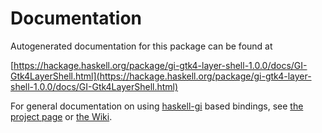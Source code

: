# Documentation
Autogenerated documentation for this package can be found at

[https://hackage.haskell.org/package/gi-gtk4-layer-shell-1.0.0/docs/GI-Gtk4LayerShell.html](https://hackage.haskell.org/package/gi-gtk4-layer-shell-1.0.0/docs/GI-Gtk4LayerShell.html)

For general documentation on using [haskell-gi](https://github.com/haskell-gi/haskell-gi) based bindings, see [the project page](https://github.com/haskell-gi/haskell-gi) or [the Wiki](https://github.com/haskell-gi/haskell-gi/wiki).
